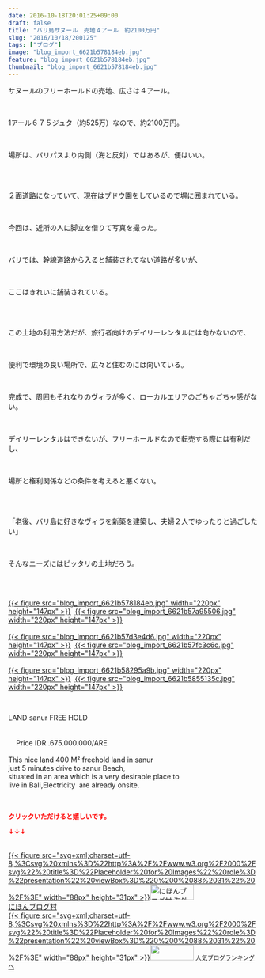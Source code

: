 ```yaml
---
date: 2016-10-18T20:01:25+09:00
draft: false
title: "バリ島サヌール　売地４アール　約2100万円"
slug: "2016/10/18/200125"
tags: ["ブログ"]
image: "blog_import_6621b578184eb.jpg"
feature: "blog_import_6621b578184eb.jpg"
thumbnail: "blog_import_6621b578184eb.jpg"
---
```

<p>サヌールのフリーホールドの売地、広さは４アール。</p><br/><p>1アール６７５ジュタ（約525万）なので、約2100万円。</p><br/><p>場所は、バリパスより内側（海と反対）ではあるが、便はいい。</p><br/><br/><p>２面道路になっていて、現在はブドウ園をしているので塀に囲まれている。</p><br/><p>今回は、近所の人に脚立を借りて写真を撮った。</p><br/><p>バリでは、幹線道路から入ると舗装されてない道路が多いが、</p><br/><p>ここはきれいに舗装されている。</p><br/><br/><p>この土地の利用方法だが、旅行者向けのデイリーレンタルには向かないので、</p><br/><p>便利で環境の良い場所で、広々と住むのには向いている。</p><br/><p>完成で、周囲もそれなりのヴィラが多く、ローカルエリアのごちゃごちゃ感がない。</p><br/><p>デイリーレンタルはできないが、フリーホールドなので転売する際には有利だし、</p><br/><p>場所と権利関係などの条件を考えると悪くない。</p><br/><br/><p>「老後、バリ島に好きなヴィラを新築を建築し、夫婦２人でゆったりと過ごしたい」</p><br/><p>そんなニーズにはピッタリの土地だろう。</p><br/><p><br/><a href="blog_import_6621b5794f65d.jpg">{{< figure src="blog_import_6621b578184eb.jpg" width="220px" height="147px" >}}</a>  <a href="blog_import_6621b57bede67.jpg">{{< figure src="blog_import_6621b57a95506.jpg" width="220px" height="147px" >}}</a> <br/><br/><a href="blog_import_6621b57e74d58.jpg">{{< figure src="blog_import_6621b57d3e4d6.jpg" width="220px" height="147px" >}}</a>  <a href="blog_import_6621b5810a9a1.jpg">{{< figure src="blog_import_6621b57fc3c6c.jpg" width="220px" height="147px" >}}</a> <br/><br/><a href="blog_import_6621b583cb18b.jpg">{{< figure src="blog_import_6621b58295a9b.jpg" width="220px" height="147px" >}}</a>  <a href="blog_import_6621b5868cedb.jpg">{{< figure src="blog_import_6621b5855135c.jpg" width="220px" height="147px" >}}</a> <br/></p><p><br/></p><p>LAND sanur FREE HOLD         <br/>        <br/>        <br/>    Price IDR .675.000.000/ARE   <br/>   <br/>This nice land 400 M² freehold land in sanur   <br/>just 5 minutes drive to sanur Beach,   <br/>situated in an area which is a very desirable place to   <br/>live in Bali,Electricity  are already onsite.   <br/></p><br/><p><font color="#ff0000" size="2"><strong>クリックいただけると嬉しいです。<br/></strong></font></p><p><font color="#ff0000" size="2"><strong>↓↓↓</strong></font></p><p><br/><a href="ranking.html?p_cid=01260127" target="_blank">{{< figure src="svg+xml;charset=utf-8,%3Csvg%20xmlns%3D%22http%3A%2F%2Fwww.w3.org%2F2000%2Fsvg%22%20title%3D%22Placeholder%20for%20Images%22%20role%3D%22presentation%22%20viewBox%3D%220%200%2088%2031%22%20%2F%3E" width="88px" height="31px" >}}<noscript><img border="0" alt="にほんブログ村 海外生活ブログ バリ島情報へ" src="https://img-proxy.blog-video.jp/images?url=http%3A%2F%2Foverseas.blogmura.com%2Fbali%2Fimg%2Fbali88_31.gif" width="88" height="31"></noscript></a><br/><a href="ranking.html?p_cid=01260127" target="_blank">にほんブログ村</a> <br/><a title="人気ブログランキングへ" href="link.php?1804582">{{< figure src="svg+xml;charset=utf-8,%3Csvg%20xmlns%3D%22http%3A%2F%2Fwww.w3.org%2F2000%2Fsvg%22%20title%3D%22Placeholder%20for%20Images%22%20role%3D%22presentation%22%20viewBox%3D%220%200%2088%2031%22%20%2F%3E" width="88px" height="31px" >}}<noscript><img border="0" src="https://blog.with2.net/img/banner/banner_22.gif" width="88" height="31"></noscript></a> <a style="FONT-SIZE: 12px" href="link.php?1804582">人気ブログランキングへ</a> </p>

